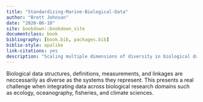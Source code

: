 ```yaml
--- 
title: "Standardizing-Marine-Biological-Data"
author: "Brett Johnson"
date: "2020-06-10"
site: bookdown::bookdown_site
documentclass: book
bibliography: [book.bib, packages.bib]
biblio-style: apalike
link-citations: yes
description: "Scaling multiple dimensions of diversity in biological data"
---
```


Biological data structures, definitions, measurements, and linkages are neccessarily as diverse as the systems they represent. This presents a real challenge when integrating data across biological research domains such as ecology, oceanography, fisheries, and climate sciences.



